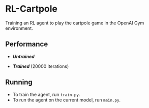 # RL-Cartpole
Training an RL agent to play the cartpole game in the OpenAI Gym environment.

## Performance
- ***Untrained***



- ***Trained*** (20000 iterations)



## Running

- To train the agent, run ```train.py```.
- To run the agent on the current model, run ```main.py```.
